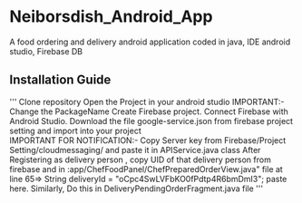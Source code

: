# Neiborsdish_Android_App
A food ordering and delivery android application coded in java, IDE android studio, Firebase DB

## Installation Guide

'''
    Clone repository
    Open the Project in your android studio
    IMPORTANT:- Change the PackageName
    Create Firebase project.
    Connect Firebase with Android Studio.
    Download the file google-service.json from firebase project setting and import into your project  
    IMPORTANT FOR NOTIFICATION:- Copy Server key from Firebase/Project Setting/cloudmessaging/ and paste it in APIService.java class
    After Registering as delivery person , copy UID of that delivery person from firebase and in :app/ChefFoodPanel/ChefPreparedOrderView.java" file at line 65=> String deliveryId = "oCpc4SwLVFbKO0fPdtp4R6bmDmI3"; paste here. Similarly, Do this in DeliveryPendingOrderFragment.java file '''
